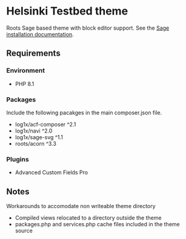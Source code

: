 # Helsinki Testbed theme

Roots Sage based theme with block editor support. See the [Sage installation documentation](https://roots.io/sage/docs/installation/).

## Requirements

### Environment

- PHP 8.1

### Packages

Include the following pacakges in the main composer.json file.

- log1x/acf-composer ^2.1
- log1x/navi ^2.0
- log1x/sage-svg ^1.1
- roots/acorn ^3.3

### Plugins

- Advanced Custom Fields Pro

## Notes

Workarounds to accomodate non writeable theme directory
- Compiled views relocated to a directory outside the theme
- packages.php and services.php cache files included in the theme source
